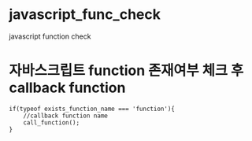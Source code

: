 # javascript_func_check
javascript function check


# 자바스크립트 function 존재여부 체크 후 callback function  
~~~
if(typeof exists_function_name === 'function'){  
    //callback function name  
    call_function();  
}
~~~

